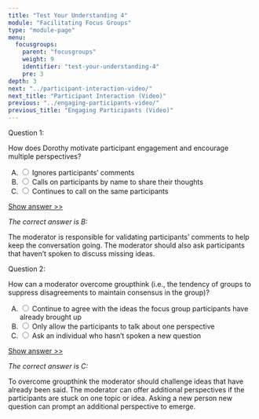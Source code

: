 ```yaml
---
title: "Test Your Understanding 4"
module: "Facilitating Focus Groups"
type: "module-page"
menu:
  focusgroups:
    parent: "focusgroups"
    weight: 9
    identifier: "test-your-understanding-4"
    pre: 3
depth: 3
next: "../participant-interaction-video/"
next_title: "Participant Interaction (Video)"
previous: "../engaging-participants-video/"
previous_title: "Engaging Participants (Video)"
---
```

<div class="focusgroups"><form method="post" action="."><div class="pageblock"><div class="cases">
<div class="casetitle">
    Question 1:
  </div>
<div class="casecontent">
<div class="casequestion">
<p>How does Dorothy motivate participant engagement and encourage multiple perspectives?</p>
<form id="form-384" method="post">
<!-- go through each question type, note that only the
        rhetorical and matching blocks have form tags -->
<!-- -->
<ol type="A"><!-- Think this is done... -->
<li>
<div class="answer-value">
<input name="question384" type="radio" value="Ignores participants’ comments">
                    Ignores participants’ comments
                  </div>
</li>
<li>
<div class="answer-value">
<input name="question384" type="radio" value="Calls on participants by name to share their thoughts">
                    Calls on participants by name to share their thoughts
                  </div>
</li>
<li>
<div class="answer-value">
<input name="question384" type="radio" value="Continues to call on the same participants">
                    Continues to call on the same participants
                  </div>
</li>
</ol>
<!-- -->
<!-- -->
<!-- adding show answer block for feedback here -->
<!-- end show answer block for feedback here -->
<!-- -->
<!-- -->
<!-- -->
</form>
<!-- -->
</div>
<!-- we want to show the answer no matter what -->
<!-- might be easier to edit question types
    directly since we show answer no matter what -->
<!-- -->
<!-- -->
<div class="casesanswerdisplay">
<a class="moretoggle" href="#q384">Show answer >></a>
<div class="toggleable" id="q384">
<p>
<i>The correct answer is B:</i>
</p><p>The moderator is responsible for validating participants’ comments to help keep the conversation going. The moderator should also ask participants that haven’t spoken to discuss missing ideas.</p>
</div>
</div>
</div>
</div>

<div class="cases">
<div class="casetitle">
    Question 2:
  </div>
<div class="casecontent">
<div class="casequestion">
<p>How can a moderator overcome groupthink (i.e., the tendency of groups to suppress disagreements to maintain consensus in the group)?</p>
<form id="form-385" method="post">
<!-- go through each question type, note that only the
        rhetorical and matching blocks have form tags -->
<!-- -->
<ol type="A"><!-- Think this is done... -->
<li>
<div class="answer-value">
<input name="question385" type="radio" value="Continue to agree with the ideas the focus group participants have already brought up">
                    Continue to agree with the ideas the focus group participants have already brought up
                  </div>
</li>
<li>
<div class="answer-value">
<input name="question385" type="radio" value="Only allow the participants to talk about one perspective">
                    Only allow the participants to talk about one perspective
                  </div>
</li>
<li>
<div class="answer-value">
<input name="question385" type="radio" value="Ask an individual who hasn’t spoken a new question">
                    Ask an individual who hasn’t spoken a new question
                  </div>
</li>
</ol>
<!-- -->
<!-- -->
<!-- adding show answer block for feedback here -->
<!-- end show answer block for feedback here -->
<!-- -->
<!-- -->
<!-- -->
</form>
<!-- -->
</div>
<!-- we want to show the answer no matter what -->
<!-- might be easier to edit question types
    directly since we show answer no matter what -->
<!-- -->
<!-- -->
<div class="casesanswerdisplay">
<a class="moretoggle" href="#q385">Show answer >></a>
<div class="toggleable" id="q385">
<p>
<i>The correct answer is C:</i>
</p><p>To overcome groupthink the moderator should challenge ideas that have already been said. The moderator can offer additional perspectives if the participants are stuck on one topic or idea. Asking a new person new question can prompt an additional perspective to emerge.</p>
</div>
</div>
</div>
</div>


</div></form></div>